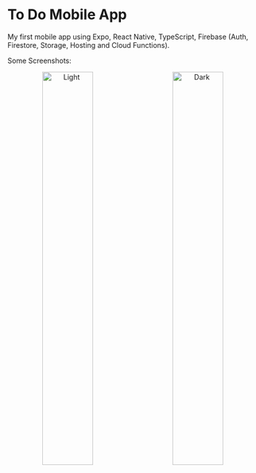 # To Do Mobile App 
My first mobile app using Expo, React Native, TypeScript, Firebase (Auth, Firestore, Storage, Hosting and Cloud Functions).  

Some Screenshots:  
<p align="center">
  <img alt="Light" src="https://firebasestorage.googleapis.com/v0/b/anaalamed-todo-mobile.appspot.com/o/profile.png?alt=media&token=03e60e7f-6538-445f-9ae6-f35411baf379" width="45%">
&nbsp; &nbsp; &nbsp; &nbsp;
  <img alt="Dark" src="https://firebasestorage.googleapis.com/v0/b/anaalamed-todo-mobile.appspot.com/o/todos.png?alt=media&token=664b2bb9-35a6-488f-ac1f-6d42aa95ebd0" width="45%">
</p>

